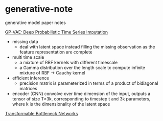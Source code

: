 # generative-note
generative model paper notes

<a href="https://arxiv.org/pdf/1907.04155.pdf">GP-VAE: Deep Probabilistic Time Series Imputation </a>
* missing data
    + deal with latent space instead filling the missing observation as the feature representation are complete
* multi time scale
    + a mixture of RBF kernels with different timescale
    + a Gamma distribution over the length scale to compute infinite mixture of RBF -> Cauchy kernel
* efficient inference
    + precision matrix is parameterized in terms of a product of bidiagonal matrices
* encoder (CNN) convolve over time dimension of the input, outputs a tensor of size T×3k, corresponding to timestep t and 3k parameters, where k is the dimensionality of the latent space



<a href="https://arxiv.org/pdf/1904.06458.pdf">Transformable Bottleneck Networks</a>
